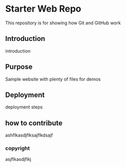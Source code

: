 # Starter Web Repo

This repository is for showing how Git and GitHub work
## Introduction

introduction

## Purpose

Sample website with plenty of files for demos


## Deployment

deployment steps 

## how to contribute

ashflkasdjflksajflkdsajf

### copyright

asjflkasdjflkj